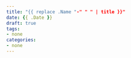 ```yaml
---
title: "{{ replace .Name "-" " " | title }}"
date: {{ .Date }}
draft: true
tags:
- none
categories:
- none
---
```


